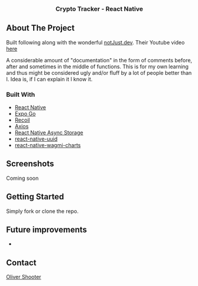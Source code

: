   <h3 align="center" font-size="large">Crypto Tracker - React Native</h3>

<!-- ABOUT THE PROJECT -->

## About The Project

Built following along with the wonderful [notJust.dev](https://www.youtube.com/channel/UCYSa_YLoJokZAwHhlwJntIA). Their Youtube video [here](https://www.youtube.com/watch?v=K6i02mJc8Zc)

A considerable amount of "documentation" in the form of comments before, after and sometimes in the middle of functions. This is for my own learning and thus might be considered ugly and/or fluff by a lot of people better than I. Idea is, if I can explain it I know it.

### Built With

- [React Native](https://reactnative.dev/)
- [Expo Go](https://expo.dev/client)
- [Recoil](https://recoiljs.org/)
- [Axios](https://github.com/axios/axios)
- [React Native Async Storage](https://github.com/react-native-async-storage/async-storage)
- [react-native-uuid](https://github.com/eugenehp/react-native-uuid)
- [react-native-wagmi-charts](https://github.com/coinjar/react-native-wagmi-charts)

## Screenshots

Coming soon

## Getting Started

Simply fork or clone the repo.

## Future improvements

-

<!-- CONTACT -->

## Contact

[Oliver Shooter](https://www.olivershooter.me/)
